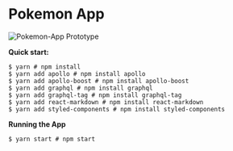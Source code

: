 # Pokemon App

![Pokemon-App Prototype](https://github.com/ShreyaDhir/Pokemon-App/blob/main/pa.png?raw=true)

**Quick start:**

```
$ yarn # npm install
$ yarn add apollo # npm install apollo
$ yarn add apollo-boost # npm install apollo-boost
$ yarn add graphql # npm install graphql
$ yarn add graphql-tag # npm install graphql-tag
$ yarn add react-markdown # npm install react-markdown
$ yarn add styled-components # npm install styled-components
````

**Running the App**
```
$ yarn start # npm start
```
